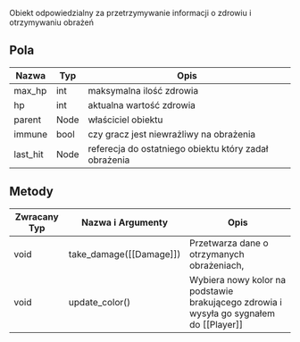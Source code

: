 Obiekt odpowiedzialny za przetrzymywanie informacji o zdrowiu i otrzymywaniu obrażeń

## Pola
| Nazwa | Typ | Opis |
| ---- | ---- | ---- |
| max_hp | int | maksymalna ilość zdrowia |
| hp | int | aktualna wartość zdrowia |
| parent | Node | właściciel obiektu |
| immune | bool | czy gracz jest niewrażliwy na obrażenia |
| last_hit | Node | referecja do ostatniego obiektu który zadał obrażenia |
## Metody 
| Zwracany Typ | Nazwa i Argumenty | Opis |
| ---- | ---- | ---- |
| void | take_damage([[Damage]]) | Przetwarza dane o otrzymanych obrażeniach, |
| void | update_color() | Wybiera nowy kolor na podstawie brakującego zdrowia i wysyła go sygnałem do [[Player]] |
